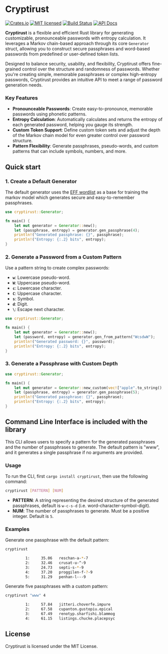 # Cryptirust
[![Crates.io][crates-badge]][crates-url]
[![MIT licensed][mit-badge]][mit-url]
[![Build Status][ci-badge]][ci-url]
[![API Docs][docs-badge]][docs-url]

[crates-badge]: https://img.shields.io/crates/v/cryptirust.svg
[crates-url]: https://crates.io/crates/cryptirust
[mit-badge]: https://img.shields.io/badge/license-MIT-blue.svg
[mit-url]: https://github.com/francescoalemanno/cryptirust/blob/master/LICENSE
[ci-badge]: https://github.com/francescoalemanno/cryptirust/actions/workflows/rust.yml/badge.svg?branch=master
[ci-url]: https://github.com/francescoalemanno/cryptirust/actions/workflows/rust.yml
[docs-badge]: https://img.shields.io/badge/API-Docs-blue
[docs-url]: https://docs.rs/cryptirust/latest/cryptirust

<!-- cargo-sync-readme start -->

**Cryptirust** is a flexible and efficient Rust library for generating customizable, pronounceable passwords with entropy calculation. It leverages a Markov chain-based approach through its core `Generator` struct, allowing you to construct secure passphrases and word-based passwords from predefined or user-defined token lists. 

Designed to balance security, usability, and flexibility, Cryptirust offers fine-grained control over the structure and randomness of passwords. Whether you're creating simple, memorable passphrases or complex high-entropy passwords, Cryptirust provides an intuitive API to meet a range of password generation needs.

### Key Features

- **Pronounceable Passwords**: Create easy-to-pronounce, memorable passwords using phonetic patterns.
- **Entropy Calculation**: Automatically calculates and returns the entropy of each generated password, helping you gauge its strength.
- **Custom Token Support**: Define custom token sets and adjust the depth of the Markov chain model for even greater control over password structure.
- **Pattern Flexibility**: Generate passphrases, pseudo-words, and custom patterns that can include symbols, numbers, and more.

## Quick start

### 1. Create a Default Generator

The default generator uses the [EFF wordlist](https://www.eff.org/deeplinks/2016/07/new-wordlists-random-passphrases) as a base for training the markov model which generates secure and easy-to-remember passphrases.

```rust
use cryptirust::Generator;

fn main() {
    let mut generator = Generator::new();
    let (passphrase, entropy) = generator.gen_passphrase(4);
    println!("Generated passphrase: {}", passphrase);
    println!("Entropy: {:.2} bits", entropy);
}
```

### 2. Generate a Password from a Custom Pattern

Use a pattern string to create complex passwords:

- **`w`**: Lowercase pseudo-word.
- **`W`**: Uppercase pseudo-word.
- **`c`**: Lowercase character.
- **`C`**: Uppercase character.
- **`s`**: Symbol.
- **`d`**: Digit.
- **`\`**: Escape next character.

```rust
use cryptirust::Generator;

fn main() {
    let mut generator = Generator::new();
    let (password, entropy) = generator.gen_from_pattern("WcsdwW");
    println!("Generated password: {}", password);
    println!("Entropy: {:.2} bits", entropy);
}
```

### 3. Generate a Passphrase with Custom Depth

```rust
use cryptirust::Generator;

fn main() {
    let mut generator = Generator::new_custom(vec!["apple".to_string(), "banana".to_string(), "cherry".to_string()], 2);
    let (passphrase, entropy) = generator.gen_passphrase(5);
    println!("Generated passphrase: {}", passphrase);
    println!("Entropy: {:.2} bits", entropy);
}
```

## Command Line Interface is included with the library

This CLI allows users to specify a pattern for the generated passphrases
and the number of passphrases to generate. The default pattern is "www",
and it generates a single passphrase if no arguments are provided.

### Usage

To run the CLI, first `cargo install cryptirust`, then use the following command:

```bash
cryptirust [PATTERN] [NUM]
```

- **PATTERN**: A string representing the desired structure of the generated
               passphrases, default is `w-c-s-d` (i.e. word-character-symbol-digit).
- **NUM**: The number of passphrases to generate. Must be a positive integer.
           Default is `5`.

### Examples

Generate one passphrase with the default pattern:
```bash
cryptirust

         1:     35.06   reschan-a-*-7
         2:     32.46   crusat-u-^-9
         3:     24.73   septi-s-*-9
         4:     37.20   proggilen-f-?-9
         5:     31.29   penhan-l---9
```

Generate five passphrases with a custom pattern:
```bash
cryptirust "www" 4

         1:     57.84   jitteri.choverfe.impure
         2:     67.58   cupanton.gustopiu.epical
         3:     67.49   renotyp.sharfishi.blammog
         4:     61.15   listings.chucke.placepsyc
```

## License

Cryptirust is licensed under the MIT License.


<!-- cargo-sync-readme end -->
